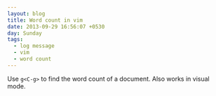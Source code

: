 ```yaml
---
layout: blog
title: Word count in vim
date: 2013-09-29 16:56:07 +0530
day: Sunday
tags:
  - log message
  - vim
  - word count
---
```


Use `g<C-g>` to find the word count of a document. Also works in visual mode.
